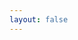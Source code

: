 ```yaml
---
layout: false
---
```

<script setup>
import { ref, onMounted } from 'vue'
import { createApp } from 'whyframe:app'
import { TOKENS as APP, services as application } from '@/app/application'
import { services as applicationDebug } from '@/app/application/debug'
import { TOKENS as VUE, services as vue } from '@/app/vue'
import X from '@/app/x'
import { TOKENS } from '@/app/kuma'
import { build, token } from '@/services/utils'
import '../../src/assets/styles/main.scss'
const el = ref()
const $ = {
  ...VUE,
  ...APP,
  ...TOKENS,
}

onMounted(async () => {
  createApp(el.value, {
    enhanceApp: (app) => {
      const get = build(
        vue($),
        application($),
        applicationDebug($),
        [
          [token('docs.globals'), {
            service: (i18n) => {
              return [
                ['t', i18n.t],
              ]
            },
            arguments: [
              $.i18n
            ],
            labels: [
              $.globals,
            ],
          }],
          [token('x'), {
            service: (i18n) => {
              return [
                [X, { i18n }],
              ]
            },
            arguments:[
              $.i18n,
            ],
            labels: [
              $.plugins,
            ],
          }],
        ],
      )
      get($.app)(app)
    }
  })
})
</script>

<div id="sandboxed-component" ref="el"></div>

<style scoped>
#sandboxed-component {
  width: 100%;
  height: 100vh;
  padding: 0.5rem;
}
</style>

